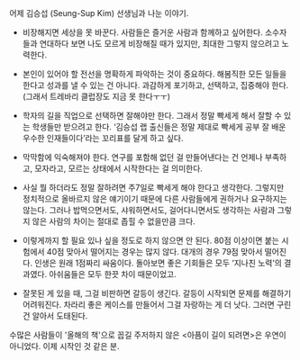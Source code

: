 어제 김승섭 (Seung-Sup Kim) 선생님과 나눈 이야기.

- 비장해지면 세상을 못 바꾼다. 사람들은 즐거운 사람과 함께하고 싶어한다. 소수자들과 연대하다 보면 나도 모르게 비장해질 때가 있지만, 최대한 그렇지 않으려고 노력한다.

- 본인이 있어야 할 전선을 명확하게 파악하는 것이 중요하다. 해봄직한 모든 일들을 한다고 성과를 낼 수 있는 건 아니다. 과감하게 포기하고, 선택하고, 집중해야 한다. (그래서 트레바리 클럽장도 지금 못 한다ㅜㅜ)

- 학자의 길을 직업으로 선택하면 잘해야만 한다. 그래서 정말 빡세게 해서 잘할 수 있는 학생들만 받으려고 한다. ‘김승섭 랩 출신들은 정말 제대로 빡세게 공부 잘 배운 우수한 인재들이다’라는 꼬리표를 달게 하고 싶다.

- 막막함에 익숙해져야 한다. 연구를 포함해 없던 걸 만들어낸다는 건 언제나 부족하고, 모자라고, 모르는 상태에서 시작한다는 걸 의미한다.

- 사실 뭘 하더라도 정말 잘하려면 주7일로 빡세게 해야 한다고 생각한다. 그렇지만 정치적으로 올바르지 않은 얘기이기 때문에 다른 사람들에게 권하거나 요구하지는 않는다. 그러나 밥먹으면서도, 샤워하면서도, 걸어다니면서도 생각하는 사람과 그렇지 않은 사람의 차이는 절대로 좁힐 수 없을만큼 크다.

- 이렇게까지 할 필요 있나 싶을 정도로 하지 않으면 안 된다. 80점 이상이면 붙는 시험에서 40점 맞아서 떨어지는 경우는 많지 않다. 대개의 경우 79점 맞아서 떨어진다. 인생은 원래 1점짜리 싸움이다. 돌아보면 좋은 기회들은 모두 ‘지나친 노력’의 결과였다. 아쉬움들은 모두 한끗 차이 때문이었고.

- 잘못된 게 있을 때, 그걸 비판하면 갈등이 생긴다. 갈등이 시작되면 문제를 해결하기 어려워진다. 차라리 좋은 케이스를 만들어서 그걸 자랑하는 게 더 낫다. 그러면 구린 건 알아서 도태된다.

수많은 사람들이 '올해의 책'으로 꼽길 주저하지 않은 <아픔이 길이 되려면>은 우연이 아니었다. 이제 시작인 것 같은 분.

